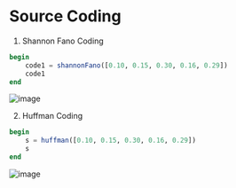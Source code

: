 # Source Coding
1. Shannon Fano Coding
```julia
begin
	code1 = shannonFano([0.10, 0.15, 0.30, 0.16, 0.29])
	code1
end
```
![image](https://user-images.githubusercontent.com/51352071/132711109-4c2ddc29-f4b5-4d35-82eb-464f71c7e259.png)

2. Huffman Coding
```julia
begin
	s = huffman([0.10, 0.15, 0.30, 0.16, 0.29])
	s
end
```
![image](https://user-images.githubusercontent.com/51352071/132711473-5c042870-f91b-437e-8068-52ea3c888279.png)



